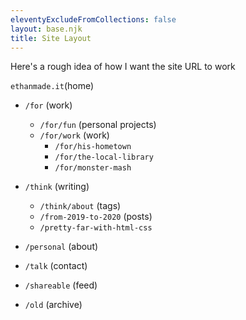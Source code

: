 ```yaml
---
eleventyExcludeFromCollections: false
layout: base.njk
title: Site Layout
---
```

Here's a rough idea of how I want the site URL to work

`ethanmade.it`(home)
- `/for` (work)
    - `/for/fun` (personal projects)
    - `/for/work` (work)
        - `/for/his-hometown`
        - `/for/the-local-library`
        - `/for/monster-mash`
- `/think` (writing)
    - `/think/about` (tags)
    - `/from-2019-to-2020` (posts)
    - `/pretty-far-with-html-css`

- `/personal` (about)
- `/talk` (contact)
- `/shareable` (feed)
- `/old` (archive)